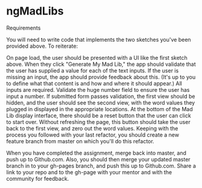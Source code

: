 # ngMadLibs

Requirements

You will need to write code that implements the two sketches you've been provided above. To reiterate:

On page load, the user should be presented with a UI like the first sketch above.
When they click "Generate My Mad Lib," the app should validate that the user has supplied a value for each of the text inputs. If the user is missing an input, the app should provide feedback about this. (It's up to you to define what that content is and how and where it should appear.)
All inputs are required.
Validate the huge number field to ensure the user has input a number.
If submitted form passes validation, the first view should be hidden, and the user should see the second view, with the word values they plugged in displayed in the appropriate locations.
At the bottom of the Mad Lib display interface, there should be a reset button that the user can click to start over. Without refreshing the page, this button should take the user back to the first view, and zero out the word values.
Keeping with the process you followed with your last refactor, you should create a new feature branch from master on which you'll do this refactor.

When you have completed the assignment, merge back into master, and push up to Github.com. Also, you should then merge your updated master branch in to your gh-pages branch, and push this up to Github.com. Share a link to your repo and to the gh-page with your mentor and with the community for feedback.

